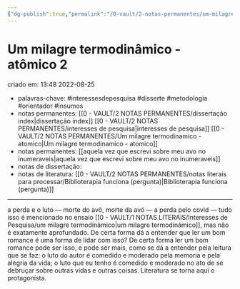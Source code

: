 ```yaml
---
{"dg-publish":true,"permalink":"/0-vault/2-notas-permanentes/um-milagre-termodinamico-atomico-2/","tags":["permanente","interessesdepesquisa","disserte","metodologia","orientador","insumos"],"dgHomeLink":true,"dgShowLocalGraph":true,"dgShowFileTree":true,"dgEnableSearch":true,"noteIcon":""}
---
```


# Um milagre termodinâmico - atômico 2
criado em: 13:48 2022-08-25

- palavras-chave: #interessesdepesquisa  #disserte #metodologia #orientador #insumos
- notas permanentes: [[0 - VAULT/2 NOTAS PERMANENTES/dissertação index\|dissertação index]] [[0 - VAULT/2 NOTAS PERMANENTES/interesses de pesquisa\|interesses de pesquisa]] [[0 - VAULT/2 NOTAS PERMANENTES/Um milagre termodinamico - atomico\|Um milagre termodinamico - atomico]]
- notas permanentes: [[aquela vez que escrevi sobre meu avo no inumeraveis\|aquela vez que escrevi sobre meu avo no inumeraveis]]
- notas de dissertação: 
- notas de literatura: [[0 - VAULT/2 NOTAS PERMANENTES/notas literais para processar/Biblioterapia funciona (pergunta)\|Biblioterapia funciona (pergunta)]]

---

a perda e o luto — morte do avô, morte da avó — a perda pelo covid — tudo isso é mencionado no ensaio [[0 - VAULT/1 NOTAS LITERAIS/Interesses de Pesquisa/um milagre termodinámico\|um milagre termodinámico]], mas não é exatamente aprofundado. De certa forma dá a entender que ler um bom romance é uma forma de lidar com isso? De certa forma ler um bom romance pode ser isso, e pode ser mais, como se dá a entender pela leitura que se faz: o luto do autor é comedido e moderado pela memoria e pela alegria da vida; o luto que eu tenho é comedido e moderado no ato de se debruçar sobre outras vidas e outras coisas. Literatura se torna aqui o protagonista.
